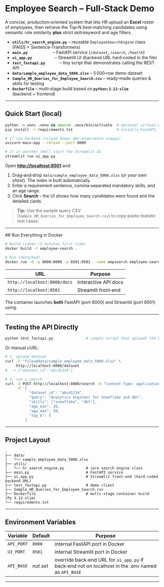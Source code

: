 # Employee Search – Full‑Stack Demo

A concise, production‑oriented system that lets HR upload an **Excel** roster of
employees, then retrieve the Top‑N best‑matching candidates using semantic role
similarity **plus** strict skill‑keyword and age filters.

* **`utils/hr_search_engine.py`** – reusable `EmployeeSearchEngine` class (FAISS + Sentence‑Transformers)
* **`main.py`**                     – FastAPI service (`/dataset`, `/search`, `/health`)
* **`ui_app.py`**                   – Streamlit UI (backend URL hard‑coded in the file)
* **`test_fastapi.py`**            – tiny script that demonstrates calling the REST API
* **`data/sample_employee_data_5000.xlsx`** – 5 000‑row demo dataset
* **`Sample_HR_Queries_for_Employee_Search.csv`** – ready‑made queries & skills for testing
* **`Dockerfile`** – multi‑stage build based on **`python:3.12‑slim`** (backend + frontend)

---

## Quick Start (local)

```bash
python -m venv .venv && source .venv/bin/activate  # optional virtual‑env
pip install -r requirements.txt                    # installs FastAPI, FAISS‑CPU, Streamlit, etc.

# 1) run backend (reload keeps dev‑experience snappy)
uvicorn main:app --reload --port 8000

# 2) in another shell start the Streamlit UI
streamlit run ui_app.py
```

Open **[http://localhost:8501](http://localhost:8501)** and:

1. Drag‑and‑drop `data/sample_employee_data_5000.xlsx` (*or your own sheet*). The index is built automatically.
2. Enter a requirement sentence, comma‑separated mandatory skills, and an age range.
3. Click **Search** – the UI shows how many candidates were found and the detailed cards.

> **Tip:** Use the sample query CSV (`Sample_HR_Queries_for_Employee_Search.csv`) to copy‑paste realistic test cases.

---

## Run Everything in Docker

```bash
# Build (takes ~5 minutes first time)
docker build -t employee-search .

# Run (detached)
docker run -d -p 8000:8000 -p 8501:8501 --name empsearch employee-search
```

| URL                          | Purpose              |
| ---------------------------- | -------------------- |
| `http://localhost:8000/docs` | Interactive API docs |
| `http://localhost:8501`      | Streamlit front‑end  |

The container launches **both** FastAPI (port 8000) and Streamlit (port 8501) using.

---

## Testing the API Directly

```bash
python test_fastapi.py               # simple script that uploads the Excel file and runs example queries
```

Or manual cURL:

```bash
# 1. upload dataset
curl -F "file=@data/sample_employee_data_5000.xlsx" \
     http://localhost:8000/dataset
#  -> {"dataset_id":"abcd1234"}

# 2. run a search
curl -X POST http://localhost:8000/search -H "Content-Type: application/json" \
     -d '{
           "dataset_id": "abcd1234",
           "query": "Analytics engineer for Snowflake and dbt",
           "skills": ["snowflake", "dbt"],
           "age_min": 30,
           "age_max": 50,
           "top_k": 5
         }'
```

---

## Project Layout

```
.
├── data/
│   └── sample_employee_data_5000.xlsx
├── utils/
│   └── hr_search_engine.py          # core search engine class
├── main.py                          # FastAPI service
├── ui_app.py                        # Streamlit front‑end (hard‑coded backend URL)
├── test_fastapi.py                  # demo client
├── Sample_HR_Queries_for_Employee_Search.csv
├── Dockerfile                       # multi‑stage container build (Py 3.12‑slim)
└── requirements.txt
```

---

## Environment Variables

| Variable   | Default   | Purpose                                                            |
| ---------- | --------- | ------------------------------------------------------------------ |
| `API_PORT` | `8000`    | internal FastAPI port in Docker                                    |
| `UI_PORT`  | `8501`    | internal Streamlit port in Docker                                  |
| `API_BASE` | *not set* | override back‑end URL for `ui_app.py` if back‑end not on localhost in the .env named as `API_BASE` |

---